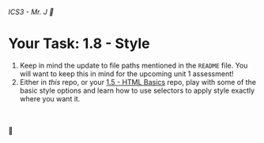 ###### ICS3 - Mr. J 🐠

# Your Task: 1.8 - Style

1. Keep in mind the update to file paths mentioned in the `README` file. You will want to keep this in mind for the upcoming unit 1 assessment!
2. Either in *this* repo, or your [1.5 - HTML Basics](https://www.brash.ca/ics3/1/5) repo, play with some of the basic style options and learn how to use selectors to apply style exactly where you want it.

<br><br>
🐠
